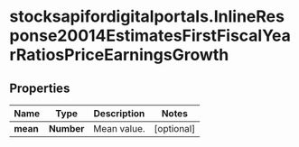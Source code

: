# stocksapifordigitalportals.InlineResponse20014EstimatesFirstFiscalYearRatiosPriceEarningsGrowth

## Properties

Name | Type | Description | Notes
------------ | ------------- | ------------- | -------------
**mean** | **Number** | Mean value. | [optional] 


